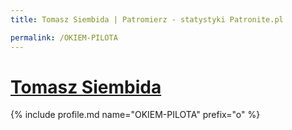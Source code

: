 ```yaml
---
title: Tomasz Siembida | Patromierz - statystyki Patronite.pl

permalink: /OKIEM-PILOTA
---
```


# [Tomasz Siembida](https://patronite.pl/OKIEM-PILOTA)

{% include profile.md name="OKIEM-PILOTA" prefix="o" %}
